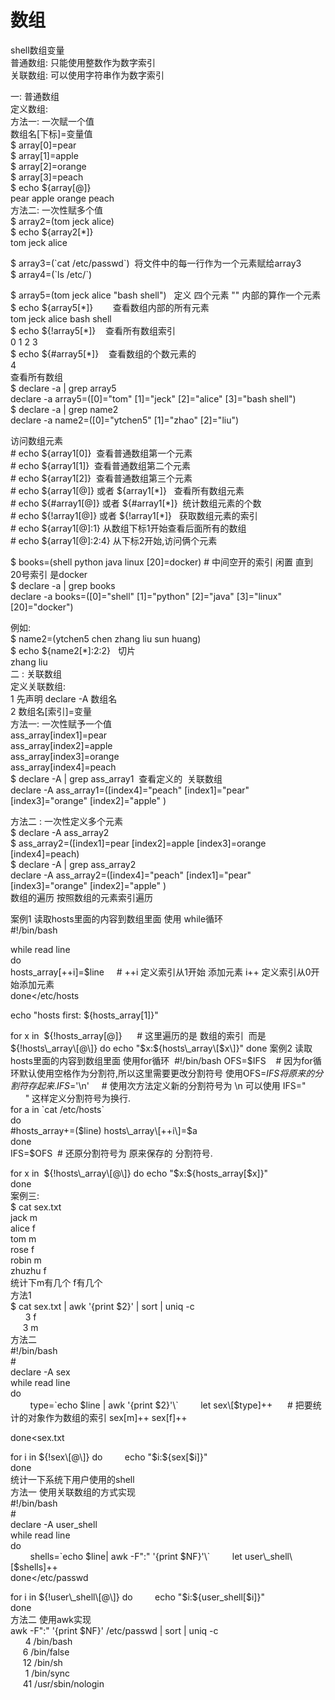 # 数组
shell数组变量  
普通数组: 只能使用整数作为数字索引  
关联数组: 可以使用字符串作为数字索引

一: 普通数组  
定义数组:  
方法一: 一次赋一个值  
数组名\[下标\]=变量值  
$ array\[0\]=pear  
$ array\[1\]=apple  
$ array\[2\]=orange  
$ array\[3\]=peach  
$ echo ${array\[@\]}  
pear apple orange peach  
方法二: 一次性赋多个值  
$ array2=(tom jeck alice)  
$ echo ${array2\[\*\]}  
tom jeck alice  
  
$ array3=(\`cat /etc/passwd\`)  将文件中的每一行作为一个元素赋给array3  
$ array4=(\`ls /etc/\`)  
  
$ array5=(tom jeck alice "bash shell")   定义 四个元素 "" 内部的算作一个元素  
$ echo ${array5\[\*\]}        查看数组内部的所有元素  
tom jeck alice bash shell   
$ echo ${!array5\[\*\]}    查看所有数组索引  
0 1 2 3  
$ echo ${#array5\[\*\]}    查看数组的个数元素的  
4   
查看所有数组  
$ declare -a | grep array5  
declare -a array5=(\[0\]="tom" \[1\]="jeck" \[2\]="alice" \[3\]="bash shell")  
$ declare -a | grep name2  
declare -a name2=(\[0\]="ytchen5" \[1\]="zhao" \[2\]="liu")  
  
访问数组元素  
\# echo ${array1\[0\]}  查看普通数组第一个元素  
\# echo ${array1\[1\]}  查看普通数组第二个元素  
\# echo ${array1\[2\]}  查看普通数组第三个元素  
\# echo ${array1\[@\]} 或者 ${array1\[\*\]}   查看所有数组元素  
\# echo ${#array1\[@\]} 或者 ${#array1\[\*\]}  统计数组元素的个数  
\# echo ${!array1\[@\]} 或者 ${!array1\[\*\]}   获取数组元素的索引  
\# echo ${array1\[@\]:1} 从数组下标1开始查看后面所有的数组  
\# echo ${array1\[@\]:2:4} 从下标2开始,访问俩个元素  
  
$ books=(shell python java linux \[20\]=docker) # 中间空开的索引 闲置 直到 20号索引 是docker  
$ declare -a | grep books  
declare -a books=(\[0\]="shell" \[1\]="python" \[2\]="java" \[3\]="linux" \[20\]="docker")

例如:  
$ name2=(ytchen5 chen zhang liu sun huang)  
$ echo ${name2\[\*\]:2:2}   切片  
zhang liu  
二 : 关联数组  
定义关联数组:    
1 先声明 declare -A 数组名  
2 数组名\[索引\]=变量  
方法一: 一次性赋予一个值  
ass\_array\[index1\]=pear  
ass\_array\[index2\]=apple  
ass\_array\[index3\]=orange  
ass\_array\[index4\]=peach  
$ declare -A | grep ass\_array1  查看定义的  关联数组  
declare -A ass\_array1=(\[index4\]="peach" \[index1\]="pear" \[index3\]="orange" \[index2\]="apple" )  
  
方法二 : 一次性定义多个元素  
$ declare -A ass\_array2  
$ ass\_array2=(\[index1\]=pear \[index2\]=apple \[index3\]=orange \[index4\]=peach)  
$ declare -A | grep ass\_array2  
declare -A ass\_array2=(\[index4\]="peach" \[index1\]="pear" \[index3\]="orange" \[index2\]="apple" )  
数组的遍历 按照数组的元素索引遍历  
  
案例1 读取hosts里面的内容到数组里面 使用 while循环  
#!/bin/bash

while read line  
do  
hosts\_array\[++i\]=$line     # ++i 定义索引从1开始 添加元素 i++ 定义索引从0开始添加元素  
done</etc/hosts

echo "hosts first: ${hosts\_array\[1\]}"

for x in  ${!hosts\_array\[@\]}      # 这里遍历的是 数组的索引  而是 ${!hosts\_array\[@\]}  
do  
echo "$x:${hosts\_array\[$x\]}"  
done  
案例2 读取hosts里面的内容到数组里面 使用for循环   
#!/bin/bash  
OFS=$IFS    # 因为for循环默认使用空格作为分割符,所以这里需要更改分割符号 使用OFS=$IFS 将原来的分割符存起来.  
IFS=$'\\n'     # 使用次方法定义新的分割符号为 \\n 可以使用 IFS="  
      " 这样定义分割符号为换行.  
for a in \`cat /etc/hosts\`  
do  
#hosts\_array+=($line)  
hosts\_array\[++i\]=$a  
done  
IFS=$OFS  # 还原分割符号为 原来保存的 分割符号.

for x in  ${!hosts\_array\[@\]}  
do  
echo "$x:${hosts\_array\[$x\]}"  
done  
案例三:   
$ cat sex.txt   
jack m  
alice f  
tom m  
rose f  
robin m  
zhuzhu f  
统计下m有几个 f有几个  
方法1   
$ cat sex.txt | awk '{print $2}' | sort | uniq -c  
      3 f  
     3 m  
方法二   
#!/bin/bash  
#   
declare -A sex  
while read line  
do  
        type=\`echo $line | awk '{print $2}'\`  
        let sex\[$type\]++      # 把要统计的对象作为数组的索引 sex\[m\]++ sex\[f\]++  
  
done<sex.txt  
  
for i in ${!sex\[@\]}  
do  
        echo "$i:${sex\[$i\]}"  
done  
统计一下系统下用户使用的shell  
方法一 使用关联数组的方式实现  
#!/bin/bash  
#   
declare -A user\_shell  
while read line  
do  
        shells=\`echo $line| awk -F":" '{print $NF}'\`  
        let user\_shell\[$shells\]++  
done</etc/passwd  
  
for i in ${!user\_shell\[@\]}  
do  
        echo "$i:${user\_shell\[$i\]}"  
done  
方法二 使用awk实现   
awk -F":" '{print $NF}' /etc/passwd | sort | uniq -c  
      4 /bin/bash  
     6 /bin/false  
     12 /bin/sh  
      1 /bin/sync  
     41 /usr/sbin/nologin